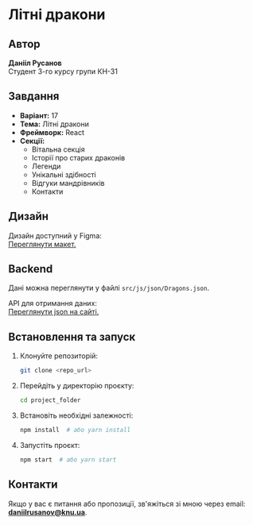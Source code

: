 # Літні дракони

## Автор
**Данііл Русанов**  
Студент 3-го курсу групи КН-31

## Завдання
- **Варіант:** 17
- **Тема:** Літні дракони
- **Фреймворк:** React
- **Секції:**
    - Вітальна секція
    - Історії про старих драконів
    - Легенди
    - Унікальні здібності
    - Відгуки мандрівників
    - Контакти

## Дизайн
Дизайн доступний у Figma:  
[Переглянути макет.](https://www.figma.com/design/9TYBszN0fxppVoCSvSzqd6/Dragons?node-id=0-1&p=f&t=tAnJiYP1wpXY96TU-0)

## Backend
Дані можна переглянути у файлі `src/js/json/Dragons.json`.

API для отримання даних:  
[Переглянути json на сайті.](https://api.jsonbin.io/v3/b/67a628eeacd3cb34a8da0062)

## Встановлення та запуск
1. Клонуйте репозиторій:
   ```sh
   git clone <repo_url>
   ```
2. Перейдіть у директорію проєкту:
   ```sh
   cd project_folder
   ```
3. Встановіть необхідні залежності:
   ```sh
   npm install  # або yarn install
   ```
4. Запустіть проєкт:
   ```sh
   npm start  # або yarn start
   ```

## Контакти
Якщо у вас є питання або пропозиції, зв'яжіться зі мною через email: **daniilrusanov@knu.ua**.

